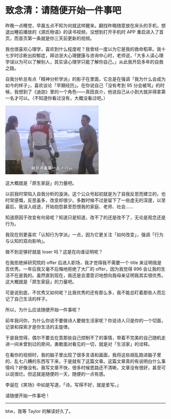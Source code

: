 # 致念清：请随便开始一件事吧

昨晚一点睡觉，早晨五点不知为何就这样醒来。翻找昨晚随意放在床头的手机，想退出睡前播放的《源氏物语》的读书视频，没想到打开手机时 APP 重启进入了首页，而首页第一条就是你三天前更新的视频。

我也很喜欢心理学，喜欢到什么程度呢？我曾经一度以为它是我的救命稻草。我十七岁时诊断出抑郁症，拜访浙大心理健康与咨询中心时，老师说，「大多人读心理学误以为可以了解别人，其实读心理学只能了解你自己。」从此我开启多年的自救之路。

自我分析总有点「精神分析学派」的影子在里面，它总是在强调「我为什么会成为如今的样子」，喜欢谈论「早期经历」。在你说自己「没有考到 95 分会被骂」的时候，我想到了《迪迦》里的一个角色——真田良介，他说自己从小到大就非得拿第一名才可以。（不知道你看过没有，大概没看过吧。）

<img src="../assets/%E8%87%B4%E5%BF%B5%E6%B8%85%EF%BC%9A%E8%AF%B7%E9%9A%8F%E4%BE%BF%E5%BC%80%E5%A7%8B%E4%B8%80%E4%BB%B6%E4%BA%8B%E5%90%A7/image-20250727065654326.png" alt="image-20250727065654326" style="zoom:33%;" />

这大概就是「原生家庭」的力量吧。

以前我时常陷入自我分析的漩涡，这个公众号起初就是为了自我反思而建立的，也时常感慨，反思虽多，改变却很少。多数时候不过是留下了一些虚无的深邃，以至最后，我误入歧途，开始抱怨甚至怨恨我的家庭、老师、社会……

知道原因于改变有何易呢？知道只是知道，改不了的还是改不了，无论是观念还是行为。

我现在则更喜欢「认知行为学派」一点，因为它更关注「如何改变」，强调「行为与认知的双向影响」。

做不到足够好就是 loser 吗？这是在向谁证明呢？

在我拒绝掉研究院的 offer 后进入职场，我才觉得我不需要一个 title 来证明我是否优秀。一年后我又毫不后悔地拒绝了大厂的 offer，因为我觉得 996 会让我的生活不在是我的。虽然直到现在，我还是会潜意识地想向我母亲证明我其实很优秀。这大概就是「原生家庭」的力量吧。

可是说到底，不优秀又如何呢？比我优秀的还有那么多，我不能总盯着那些人而忘记了自己生活的样子。

所以，为什么应该随便开始一件事呢？

前年我问你，为什么你说不要做诗人要做生活家呢？你说诗人只是你的一个切面，记录和探索才是你生活的主旋律。

于是我觉得，偶尔不要去在意那些自己控制不了的事情，带着不完美的自己随机走进一间未曾到过的房间，勇敢面对看见的一切，就是对「生活家」的诠释。

在看你的视频时，我的脑子里出现了很多言语和画面，我将这些胡乱跑进脑子里的、乱七八糟的东西写下来，于是就有了这篇文章。这篇文章真的有说明白什么事情吗？好像没有。我写文章不快，很多时候思路还不清晰，文章没有很好，甚至可以说很烂。但这就是随便的一天，随便的一点有感。

李诞在《笑场》中如是写道，「诗。写得不好，就是爱写。」

请随便开始一件事吧！

---

btw，我等 Taylor 的解读好久了。
